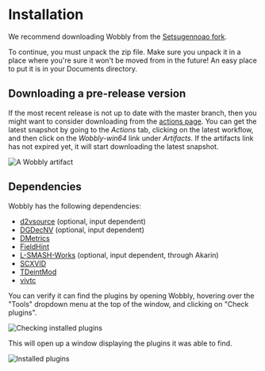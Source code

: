 # Installation

We recommend downloading Wobbly from the [Setsugennoao fork][wobbly_release].

To continue, you must unpack the zip file.
Make sure you unpack it in a place where you're sure it won't be moved from in the future!
An easy place to put it is in your Documents directory.

## Downloading a pre-release version

If the most recent release is not up to date with the master branch,
then you might want to consider downloading from the [actions page][actions_page].
You can get the latest snapshot by going to the *Actions* tab,
clicking on the latest workflow,
and then click on the *Wobbly-win64* link under *Artifacts*.
If the artifacts link has not expired yet, it will start downloading the latest snapshot.

![A Wobbly artifact](imgs/wobbly_artifact.png)

## Dependencies

Wobbly has the following dependencies:

* [d2vsource](https://github.com/dwbuiten/d2vsource) (optional, input dependent)
* [DGDecNV](https://www.rationalqm.us/dgdecnv/dgdecnv.html) (optional, input dependent)
* [DMetrics](https://github.com/vapoursynth/dmetrics)
* [FieldHint](https://github.com/dubhater/vapoursynth-fieldhint)
* [L-SMASH-Works](https://github.com/AkarinVS/L-SMASH-Works) (optional, input dependent, through Akarin)
* [SCXVID](https://github.com/dubhater/vapoursynth-scxvid)
* [TDeintMod](https://github.com/HomeOfVapourSynthEvolution/VapourSynth-TDeintMod)
* [vivtc](https://github.com/vapoursynth/vivtc)

You can verify it can find the plugins by opening Wobbly,
hovering over the "Tools" dropdown menu at the top of the window,
and clicking on "Check plugins".

![Checking installed plugins](imgs/check_plugins.png)

This will open up a window displaying the plugins it was able to find.

![Installed plugins](imgs/installed_plugins.png)


[//]: <> (urls)
[wobbly_release]: https://github.com/Setsugennoao/Wobbly/releases
[actions_page]: https://github.com/Setsugennoao/Wobbly/actions
